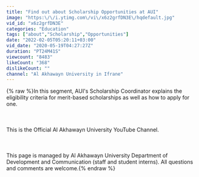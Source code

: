 ```yaml
---
title: "Find out about Scholarship Opportunities at AUI"
image: "https:\/\/i.ytimg.com\/vi\/x6z2grfDN3E\/hqdefault.jpg"
vid_id: "x6z2grfDN3E"
categories: "Education"
tags: ["about","Scholarship","Opportunities"]
date: "2022-02-05T05:20:11+03:00"
vid_date: "2020-05-19T04:27:27Z"
duration: "PT24M41S"
viewcount: "8483"
likeCount: "368"
dislikeCount: ""
channel: "Al Akhawayn University in Ifrane"
---
```

{% raw %}In this segment, AUI's Scholarship Coordinator explains the eligibility criteria for merit-based scholarships as well as how to apply for one.<br /><br /><br /><br />This is the Official Al Akhawayn University YouTube Channel.<br /><br /><br /><br />This page is managed by Al Akhawayn University Department of Development and Communication (staff and student interns). All questions and comments are welcome.{% endraw %}
